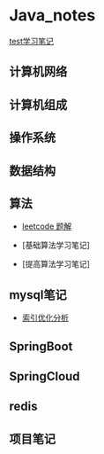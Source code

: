 # Java_notes
[test学习笔记](https://github.com/liyongkanger/Java_notes/blob/master/docs/springboot/%E5%9F%BA%E7%A1%80.md)

## 计算机网络

## 计算机组成

## 操作系统

## 数据结构

## 算法
* [leetcode 题解](https://github.com/liyongkanger/Java_notes/blob/main/leetcode%E9%A2%98%E8%A7%A3)
  
* [基础算法学习笔记]
* [提高算法学习笔记]

## mysql笔记
* [索引优化分析](https://github.com/liyongkanger/Java_notes/blob/master/docs/mysql/Mysql_zy.md)
## SpringBoot

## SpringCloud


## redis

## 项目笔记

